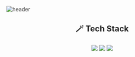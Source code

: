 ![header](https://capsule-render.vercel.app/api?type=venom&color=auto&height=300&section=header&text=This%20%20is%20Sam!&fontSize=90&animation=fadeIn&fontColor=777777&stroke=FFFFFF)

<h2 align="center">🪄 Tech Stack</h2>
<h3 align="center">
  <img src="https://img.shields.io/badge/CSharp-512BD4?style=flat-square&logo=csharp&logoColor=white"/></a>
  <img src="https://img.shields.io/badge/Swift-F05138?style=flat-square&logo=swift&logoColor=white"/></a>
  <img src="https://img.shields.io/badge/Unity-FFFFFF?style=flat-square&logo=unity&logoColor=white"/></a>
</h3>
<!--
![reversal](https://capsule-render.vercel.app/api?type=soft&reversal=true&color=gradient&height=5)
-->

<!--
**Sam-Sangha-Lee/Sam-Sangha-Lee** is a ✨ _special_ ✨ repository because its `README.md` (this file) appears on your GitHub profile.

Here are some ideas to get you started:

- 🔭 I’m currently working on ...
- 🌱 I’m currently learning ...
- 👯 I’m looking to collaborate on ...
- 🤔 I’m looking for help with ...
- 💬 Ask me about ...
- 📫 How to reach me: ...
- 😄 Pronouns: ...
- ⚡ Fun fact: ...
-->

